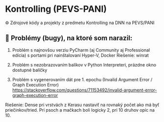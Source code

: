 # Kontrolling (PEVS-PANI)
⚙️ Zdrojové kódy a projekty z predmetu Kontrolling na DNN na PEVS/PANI

## 🐞 Problémy (bugy), na ktoré som narazil:

1. Problém s najnovšou verziu PyCharm (aj Community aj Professional edícia) s portami pri nainštalovaní Hyper-V, Docker 
Riešenie: winrat

2. Problém s nezobrazovaním balíkov v Python Interpreteri, prázdne okno dostupné balíčky

3. Problém s vygenerovaním dát pre 1. epochu (Invalid Argument Error / Graph Execution Error)
https://stackoverflow.com/questions/71153492/invalid-argument-error-graph-execution-error

Riešenie:
Dense pri vrstvách z Kerasu nastaviť na rovnaký počet ako má byť priečinkov/tried. Pri psoch a mačkach boli logicky 2, pri 10 druhov opíc na 10.

